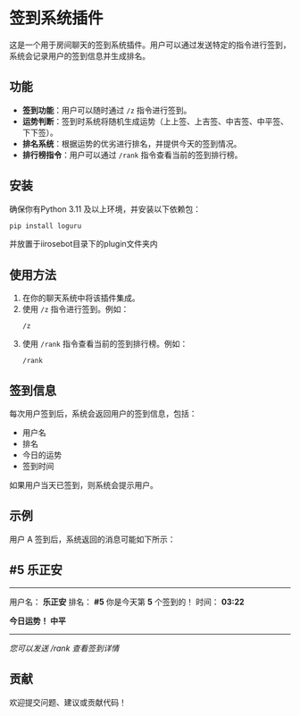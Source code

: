 
# 签到系统插件

这是一个用于房间聊天的签到系统插件。用户可以通过发送特定的指令进行签到，系统会记录用户的签到信息并生成排名。

## 功能

- **签到功能**：用户可以随时通过 `/z` 指令进行签到。
- **运势判断**：签到时系统将随机生成运势（上上签、上吉签、中吉签、中平签、下下签）。
- **排名系统**：根据运势的优劣进行排名，并提供今天的签到情况。
- **排行榜指令**：用户可以通过 `/rank` 指令查看当前的签到排行榜。

## 安装

确保你有Python 3.11 及以上环境，并安装以下依赖包：

```bash
pip install loguru
```
并放置于iirosebot目录下的plugin文件夹内
## 使用方法

1. 在你的聊天系统中将该插件集成。
2. 使用 `/z` 指令进行签到。例如：
   ```
   /z
   ```
3. 使用 `/rank` 指令查看当前的签到排行榜。例如：
   ```
   /rank
   ```

## 签到信息

每次用户签到后，系统会返回用户的签到信息，包括：

- 用户名
- 排名
- 今日的运势
- 签到时间

如果用户当天已签到，则系统会提示用户。

## 示例

用户 A 签到后，系统返回的消息可能如下所示：

## #5 **乐正安**

---

用户名： **乐正安**
排名： **#5**
你是今天第 **5** 个签到的！
时间： **03:22**

**今日运势！ 中平**

---

*您可以发送 /rank 查看签到详情*

## 贡献

欢迎提交问题、建议或贡献代码！
